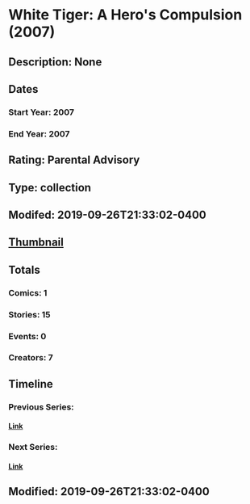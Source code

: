 # White Tiger: A Hero's Compulsion (2007)
## Description: None
## Dates
### Start Year: 2007
### End Year: 2007
## Rating: Parental Advisory
## Type: collection
## Modifed: 2019-09-26T21:33:02-0400
## [Thumbnail](http://i.annihil.us/u/prod/marvel/i/mg/c/70/4bc395eb0c77d.jpg)
## Totals
### Comics: 1
### Stories: 15
### Events: 0
### Creators: 7
## Timeline
### Previous Series: 
#### [Link]()
### Next Series: 
#### [Link]()
## Modified: 2019-09-26T21:33:02-0400